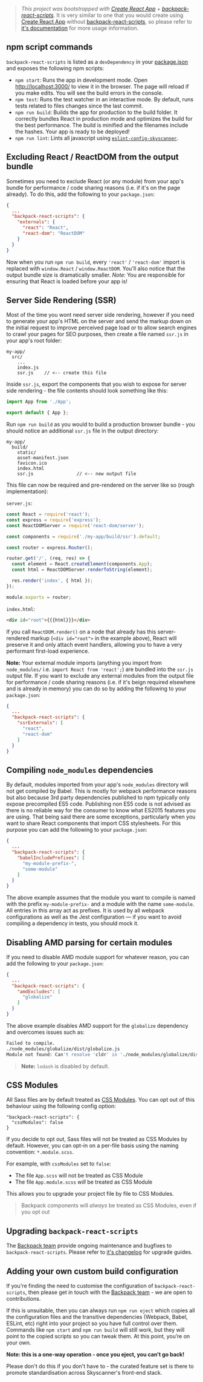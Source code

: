 > *This project was bootstrapped with [Create React App](https://github.com/facebookincubator/create-react-app) +
  [backpack-react-scripts](https://github.com/Skyscanner/backpack-react-scripts/tree/master/packages/react-scripts).*
  It is very similar to one that you would create using [Create React App](https://github.com/facebookincubator/create-react-app)
  without [backpack-react-scripts](https://github.com/Skyscanner/backpack-react-scripts/tree/master/packages/react-scripts),
  so please refer to [it's documentation](https://github.com/facebookincubator/create-react-app/blob/master/packages/react-scripts/template/README.md)
  for more usage information.

## npm script commands

`backpack-react-scripts` is listed as a `devDependency` in your [package.json](./package.json) and exposes the following
npm scripts:

- `npm start`: Runs the app in development mode. Open [http://localhost:3000/](http://localhost:3000/) to
  view it in the browser. The page will reload if you make edits. You will see the build errors in the console.
- `npm test`: Runs the test watcher in an interactive mode. By default, runs tests related to files changes
  since the last commit.
- `npm run build`: Builds the app for production to the build folder. It correctly bundles React in production mode
  and optimizes the build for the best performance. The build is minified and the filenames include the hashes.
  Your app is ready to be deployed!
- `npm run lint`: Lints all javascript using [`eslint-config-skyscanner`](https://www.npmjs.com/package/eslint-config-skyscanner).

## Excluding React / ReactDOM from the output bundle

Sometimes you need to exclude React (or any module) from your app's bundle for performance / code sharing reasons
(i.e. if it's on the page already). To do this, add the following to your `package.json`:

```json
{
  ...
  "backpack-react-scripts": {
    "externals": {
      "react": "React",
      "react-dom": "ReactDOM"
    }
  }
}
```

Now when you run `npm run build`, every `'react'` / `'react-dom'` import is replaced with `window.React` / `window.ReactDOM`.
You'll also notice that the output bundle size is dramatically smaller. *Note:* You are responsible for ensuring that React is
loaded before your app is!

## Server Side Rendering (SSR)

Most of the time you wont need server side rendering, however if you need to generate your app's HTML on
the server and send the markup down on the initial request to improve perceived page load or to allow search engines
to crawl your pages for SEO purposes, then create a file named `ssr.js` in your app's root folder:

```
my-app/
  src/
    ...
    index.js
    ssr.js    // <-- create this file
```

Inside `ssr.js`, export the components that you wish to expose for server side rendering - the file contents should look
something like this:

```js
import App from './App';

export default { App };
```

Run `npm run build` as you would to build a production browser bundle - you should notice an additional `ssr.js` file in
the output directory:
```
my-app/
  build/
    static/
    asset-manifest.json
    favicon.ico
    index.html
    ssr.js                // <-- new output file
```

This file can now be required and pre-rendered on the server like so (rough implementation):

`server.js`:

```js
const React = require('react');
const express = require('express');
const ReactDOMServer = require('react-dom/server');

const components = require('./my-app/build/ssr').default;

const router = express.Router();

router.get('/', (req, res) => {
  const element = React.createElement(components.App);
  const html = ReactDOMServer.renderToString(element);

  res.render('index', { html });
});

module.exports = router;
```

`index.html`:

```html
<div id="root">{{{html}}}</div>
```

If you call `ReactDOM.render()` on a node that already has this server-rendered markup (`<div id="root">` in the example
above), React will preserve it and only attach event handlers, allowing you to have a very performant first-load experience.

**Note:** Your external module imports (anything you import from `node_modules/` i.e. `import React from 'react';`) are bundled
into the `ssr.js` output file. If you want to exclude any external modules from the output file for performance / code sharing
reasons (i.e. if it's beign required elsewhere and is already in memory) you can do so by adding the following to your
`package.json`:

```json
{
  ...
  "backpack-react-scripts": {
    "ssrExternals": [
      "react",
      "react-dom"
    ]
  }
}
```

## Compiling `node_modules` dependencies

By default, modules imported from your app's `node_modules` directory will not get compiled by Babel. This is mostly for webpack
performance reasons but also because 3rd party dependencies published to npm typically only expose precompiled ES5 code.
Publishing non ES5 code is not advised as there is no reliable way for the consumer to know what ES2015 features you are using.
That being said there are some exceptions, particularly when you want to share React components that import CSS stylesheets.
For this purpose you can add the following to your `package.json`:

```json
{
  ...
  "backpack-react-scripts": {
    "babelIncludePrefixes": [
      "my-module-prefix-",
      "some-module"
    ]
  }
}
```

The above example assumes that the module you want to compile is named with the prefix `my-module-prefix-` and a module
with the name `some-module`. All entries in this array act as prefixes. It is used by all webpack configurations
as well as the Jest configuration — if you want to avoid compiling a dependency in tests, you should mock it.

## Disabling AMD parsing for certain modules

If you need to disable AMD module support for whatever reason, you can add the following to your `package.json`:

```json
{
  ...
  "backpack-react-scripts": {
    "amdExcludes": [
      "globalize"
    ]
  }
}
```

The above example disables AMD support for the `globalize` dependency and overcomes issues such as:

```sh
Failed to compile.
./node_modules/globalize/dist/globalize.js
Module not found: Can't resolve 'cldr' in './node_modules/globalize/dist'
```

> **Note:** `lodash` is disabled by default.

## CSS Modules

All Sass files are by default treated as [CSS Modules](https://github.com/css-modules/css-modules). You can opt out of this behaviour using the following config option:

```
"backpack-react-scripts": {
  "cssModules": false
}
```

If you decide to opt out, Sass files will not be treated as CSS Modules by default. However, you can opt-in on a per-file basis using the naming convention: `*.module.scss`.

For example, with `cssModules` set to `false`:
- The file `App.scss` will not be treated as CSS Module
- The file `App.module.scss` _will_ be treated as CSS Module

This allows you to upgrade your project file by file to CSS Modules.

> Backpack components will _always_ be treated as CSS Modules, even if you opt out

## Upgrading `backpack-react-scripts`

The [Backpack team](mailto:backpack@skyscanner.net) provide ongoing maintenance and bugfixes to `backpack-react-scripts`. Please refer to
[it's changelog](https://github.com/Skyscanner/backpack-react-scripts/tree/master/packages/react-scripts/CHANGELOG.md) for upgrade guides.

## Adding your own custom build configuration

If you're finding the need to customise the configuration of `backpack-react-scripts`, then please get in touch with
the [Backpack team](mailto:backpack@skyscanner.net) - we are open to contributions.

If this is unsuitable, then you can always run `npm run eject` which copies all the configuration files and the transitive
dependencies (Webpack, Babel, ESLint, etc) right into your project so you have full control over them. Commands like
`npm start` and `npm run build` will still work, but they will point to the copied scripts so you can tweak them. At this
point, you’re on your own.

**Note: this is a one-way operation - once you eject, you can’t go back!**

Please don't do this if you don't have to - the curated feature set is there to promote standardisation across Skyscanner's
front-end stack.
